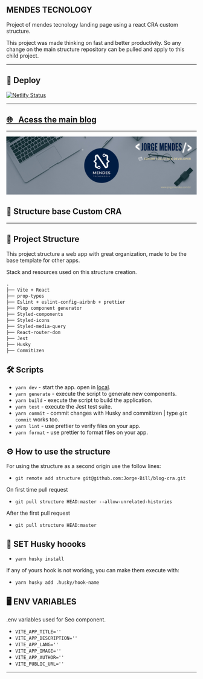 ## MENDES TECNOLOGY

Project of mendes tecnology landing page using a react CRA custom structure.

This project was made thinking on fast and better productivity. So any change on the main structure repository can be pulled and apply to this child project.

---

## 💫 Deploy

[![Netlify Status](https://api.netlify.com/api/v1/badges/4649d379-760f-4e2e-a11d-df09216e019b/deploy-status)](https://app.netlify.com/sites/landing-mendestech/deploys)

---

## <a href="https://jorgemendes.com.br/"> 🌐 &nbsp; Acess the main blog </a>

---

<p align="center">
  <a href="https://jorgemendes.com.br/">
    <img src="https://raw.githubusercontent.com/Jorge-Bill/Jorge-Bill/master/assets/jorge.png">
  </a>
</p>

## 👾 Structure base Custom CRA

---

## 🚀 Project Structure

This project structure a web app with great organization, made to be the base template for other apps.

Stack and resources used on this structure creation.

    .
    ├── Vite + React
    ├── prop-types
    ├── Eslint + eslint-config-airbnb + prettier
    ├── Plop component generator
    ├── Styled-components
    ├── Styled-icons
    ├── Styled-media-query
    ├── React-router-dom
    ├── Jest
    ├── Husky
    ├── Commitizen

## 🛠 Scripts

- `yarn dev` - start the app. open in [local](http://localhost:3000).
- `yarn generate` - execute the script to generate new components.
- `yarn build` - execute the script to build the application.
- `yarn test` - execute the Jest test suite.
- `yarn commit` - commit changes with Husky and commitizen | type `git commit` works too.
- `yarn lint` - use prettier to verify files on your app.
- `yarn format` - use prettier to format files on your app.

## ⚙️ How to use the structure

For using the structure as a second origin use the follow lines:

- `git remote add structure git@github.com:Jorge-Bill/blog-cra.git`

On first time pull request

- `git pull structure HEAD:master --allow-unrelated-histories`

After the first pull request

- `git pull structure HEAD:master`

## 💾 SET Husky hoooks

- `yarn husky install`

If any of yours hook is not working, you can make them execute with:

- `yarn husky add .husky/hook-name`

## 🖥 ENV VARIABLES

.env variables used for Seo component.

- `VITE_APP_TITLE=''`
- `VITE_APP_DESCRIPTION=''`
- `VITE_APP_LANG=''`
- `VITE_APP_IMAGE=''`
- `VITE_APP_AUTHOR=''`
- `VITE_PUBLIC_URL=''`

---
